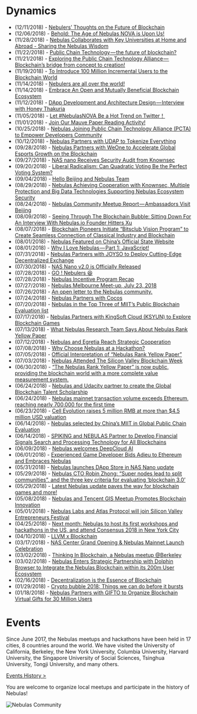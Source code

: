 # Dynamics
- (12/11/2018) - [Nebulers’ Thoughts on the Future of Blockchain](https://medium.com/nebulasio/in-blockchain-we-trust-ade18da5c34b)
- (12/06/2018) - [Behold: The Age of Nebulas NOVA is Upon Us!](https://medium.com/nebulasio/behold-the-age-of-nebulas-nova-is-upon-us-2d425661425b)
- (11/28/2018) - [Nebulas Collaborates with Key Universities at Home and Abroad - Sharing the Nebulas Wisdom](https://medium.com/nebulasio/sharing-the-nebulas-wisdom-d8658c38502d)
- (11/22/2018) - [Public Chain Technology — the future of blockchain?](https://medium.com/nebulasio/public-chain-technology-the-future-of-blockchain-997a0a5fc5f9)
- (11/21/2018) - [Exploring the Public Chain Technology Alliance — Blockchain’s bridge from concept to creation!](https://medium.com/nebulasio/exploring-the-public-chain-technology-alliance-blockchains-bridge-from-concept-to-creation-2614fd86800)
- (11/19/2018) - [To Introduce 100 Million Incremental Users to the Blockchain World](https://medium.com/nebulasio/set-a-small-goal-first-to-introduce-100-million-incremental-users-to-the-blockchain-world-f6bb6114dfed)
- (11/14/2018) - [Nebulers are all over the world!](https://medium.com/nebulasio/nebulers-are-all-over-the-world-9aea249c1416)
- (11/14/2018) - [Embrace An Open and Mutually Beneficial Blockchain Ecosystem](https://medium.com/nebulasio/embrace-an-open-and-win-win-blockchain-ecosystem-99ac10a7a662)
- (11/12/2018) - [DApp Development and Architecture Design — Interview with Honey Thakuria](https://medium.com/nebulasio/dapp-development-and-architecture-design-interview-with-honey-thakuria-abf0fab0c19f)
- (11/05/2018) - [Let #NebulasNOVA Be a Hot Trend on Twitter！](https://medium.com/nebulasio/let-nebulasnova-be-a-hot-trend-on-twitter-e1f6cca28015)
- (11/01/2018) - [Join Our Mauve Paper Reading Activity!](https://medium.com/nebulasio/join-our-mauve-paper-reading-activity-16b73f91f789)
- (10/25/2018) - [Nebulas Joining Public Chain Technology Alliance (PCTA) to Empower Developers Community](https://medium.com/nebulasio/nebulas-joining-public-chain-technology-alliance-pcta-to-empower-developers-community-fbb50c170782)
- (10/12/2018) - [Nebulas Partners with UDAP to Tokenize Everything](https://medium.com/nebulasio/nebulas-partners-with-udap-to-tokenize-everything-455b0600be57)
- (09/28/2018) - [Nebulas Partners with WeOne to Accelerate Global Esports Growth on the Blockchain](https://medium.com/nebulasio/nebulas-partners-with-weone-to-accelerate-global-esports-growth-on-the-blockchain-f5e51ce2279d)
- (09/27/2018) - [NAS nano Receives Security Audit from Knownsec](https://medium.com/nebulasio/nas-nano-receives-security-audit-from-knownsec-91d34cd35f55)
- (09/20/2018) - [Liberal Radicalism: Can Quadratic Voting Be the Perfect Voting System?](https://medium.com/nebulasio/liberal-radicalism-can-quadratic-voting-be-the-perfect-voting-system-e958408567b2)
- (09/04/2018) - [Hello Beijing and Nebulas Team](https://medium.com/nebulasio/hello-beijing-and-nebulas-team-64ab9724650c)
- (08/29/2018) - [Nebulas Achieving Cooperation with Knownsec, Multiple Protection and Big Data Technologies Supporting Nebulas Ecosystem Security](https://medium.com/nebulasio/nebulas-achieving-cooperation-with-knownsec-multiple-protection-and-big-data-technologies-b1b9b7f81bc)
- (08/24/2018) - [Nebulas Community Meetup Report — Ambassadors Visit Beijing](https://medium.com/nebulasio/nebulas-community-meetup-has-been-completed-well-fe899bb5fded)
- (08/09/2018) - [Seeing Through The Blockchain Bubble: Sitting Down For An Interview With Nebulas.io Founder Hitters Xu](https://medium.com/nebulasio/seeing-through-the-blockchain-bubble-sitting-down-for-an-interview-with-nebulas-io-8e99ccb3b69f)
- (08/07/2018) - [Blockchain Pioneers Initiate “Bitsclub Vision Program” to Create Seamless Connection of Classical Industry and Blockchain](https://medium.com/nebulasio/blockchain-pioneers-initiate-bitsclub-vision-program-to-create-seamless-connection-of-classical-b5c10bf6fabb)
- (08/01/2018) - [Nebulas Featured on China’s Official State Website](https://medium.com/nebulasio/nebulas-featured-on-chinas-official-state-website-92f2b81f196c)
- (08/01/2018) - [Why I Love Nebulas — Part 1: JavaScript!](https://medium.com/nebulasio/why-i-love-nebulas-part-1-javascript-d352f7726e53)
- (07/31/2018) - [Nebulas Partners with JOYSO to Deploy Cutting-Edge Decentralized Exchange](https://medium.com/nebulasio/nebulas-partners-with-joyso-to-deploy-cutting-edge-decentralized-exchange-88ed0698175d)
- (07/30/2018) - [NAS Nano v2.0 is Officially Released](https://medium.com/nebulasio/nas-nano-v2-0-is-officially-released-6bd5e98e79a8)
- (07/28/2018) - [GO ! Nebulers 😆](https://medium.com/nebulasio/go-nebulers-b45d019e5fe1)
- (07/28/2018) - [Nebulas Incentive Program Recap](https://medium.com/nebulasio/nebulas-incentive-program-recap-fb37dfcc0734)
- (07/27/2018) - [Nebulas Melbourne Meet-up, July 23, 2018](https://medium.com/nebulasio/nebulas-melbourne-meet-up-july-23-2018-cf179174b9da)
- (07/26/2018) - [An open letter to the Nebulas community.](https://medium.com/nebulasio/an-open-letter-to-the-nebulas-community-b1c82464f0b3)
- (07/24/2018) - [Nebulas Partners with Cocos](https://medium.com/nebulasio/nebulas-partners-with-cocos-d5067ded40fa)
- (07/20/2018) - [Nebulas in the Top Three of MIIT’s Public Blockchain Evaluation list](https://medium.com/nebulasio/nebulas-in-the-top-three-of-miits-public-blockchain-evaluation-list-efd29e335268)
- (07/17/2018) - [Nebulas Partners with KingSoft Cloud (KSYUN) to Explore Blockchain Games](https://medium.com/nebulasio/nebulas-partners-with-kingsoft-cloud-ksyun-to-explore-blockchain-games-92b11b5137f2)
- (07/13/2018) - [What Nebulas Research Team Says About Nebulas Rank Yellow Paper](https://medium.com/nebulasio/what-nebulas-research-team-says-about-nebulas-rank-yellow-paper-68beceaced62)
- (07/12/2018) - [Nebulas and Egretia Reach Strategic Cooperation](https://medium.com/nebulasio/nebulas-and-egretia-reach-strategic-cooperation-64937784814f)
- (07/08/2018) - [Why Choose Nebulas at a Hackathon?](https://medium.com/nebulasio/why-choose-nebulas-at-a-hackathon-562ab8065a30)
- (07/05/2018) - [Official Interpretation of “Nebulas Rank Yellow Paper”](https://medium.com/nebulasio/official-interpretation-of-nebulas-rank-yellow-paper-dd18293cd9a9)
- (07/03/2018) - [Nebulas Attended The Silicon Valley Blockchain Week](https://medium.com/nebulasio/nebulas-attended-the-silicon-valley-blockchain-week-313066d384d4)
- (06/30/2018) - [“The Nebulas Rank Yellow Paper” is now public, providing the blockchain world with a more complete value measurement system.](https://medium.com/nebulasio/the-nebulas-rank-yellow-paper-is-now-public-providing-the-blockchain-world-with-a-more-complete-b40ee61b0b45)
- (06/24/2018) - [Nebulas and Udacity partner to create the Global Blockchain Talent Scholarship](https://medium.com/nebulasio/nebulas-and-udacity-partner-to-create-the-global-blockchain-talent-scholarship-1ac652ec16f9)
- (06/24/2018) - [Nebulas mainnet transaction volume exceeds Ethereum, reaching nearly 700,000 for the first time](https://medium.com/nebulasio/nebulas-mainnet-transaction-volume-exceeds-ethereum-reaching-nearly-700-000-for-the-first-time-6128bda020b8)
- (06/23/2018) - [Cell Evolution raises 5 million RMB at more than $4.5 million USD valuation](https://medium.com/nebulasio/cell-evolution-raises-5-million-rmb-at-more-than-4-5-million-usd-valuation-1f034ba963ee)
- (06/14/2018) - [Nebulas selected by China’s MIIT in Global Public Chain Evaluation](https://medium.com/nebulasio/nebulas-selected-by-chinas-miit-in-global-public-chain-evaluation-1f1b3927bec8)
- (06/14/2018) - [SPIKING and NEBULAS Partner to Develop Financial Signals Search and Processing Technology for All Blockchains](https://medium.com/nebulasio/spiking-and-nebulas-partner-to-develop-financial-signals-search-and-processing-technology-for-all-b0fdf60d9910)
- (06/09/2018) - [Nebulas welcomes DeepCloud AI](https://medium.com/nebulasio/nebulas-welcomes-deepcloud-ai-c55781b1b470)
- (06/01/2018) - [Experienced Game Developer Bids Adieu to Ethereum and Embraces Nebulas](https://medium.com/nebulasio/mobile-games-big-say-goodbye-to-ethereum-turning-funs-of-nebulas-68f3b7455b53)
- (05/31/2018) - [Nebulas launches DApp Store in NAS Nano update](https://medium.com/nebulasio/nebulas-launches-dapp-store-in-nas-nano-update-b3d2e26d4943)
- (05/29/2018) - [Nebulas CTO Robin Zhong: “Super nodes lead to split communities”, and the three key criteria for evaluating ‘blockchain 3.0’](https://medium.com/nebulasio/nebulas-cto-robin-zhong-super-nodes-lead-to-community-splits-and-three-criteria-for-evaluating-c87a182dff27)
- (05/29/2018) - [Latest Nebulas update paves the way for blockchain games and more!](https://medium.com/nebulasio/latest-nebulas-update-paves-the-way-for-blockchain-games-and-more-e678d9a1715a)
- (05/08/2018) - [Nebulas and Tencent GIS Meetup Promotes Blockchain Innovation](https://medium.com/nebulasio/nebulas-and-tencent-gis-meetup-promotes-innovation-in-blockchain-2c2e642c3968)
- (05/01/2018) - [Nebulas Labs and Atlas Protocol will join Silicon Valley Entrepreneurs Festival](https://medium.com/nebulasio/nebulas-labs-and-atlas-protocol-will-join-silicon-valley-entrepreneurs-festival-6641f4b62100)
- (04/25/2018) - [Next month: Nebulas to host its first workshops and hackathons in the US, and attend Consensus 2018 in New York City](https://medium.com/nebulasio/next-month-nebulas-to-host-its-first-workshops-and-hackathons-in-the-us-and-attend-consensus-2018-d131025994dd)
- (04/10/2018) - [LLVM x Blockchain](https://medium.com/nebulasio/llvm-x-blockchains-4a5d6d6ecffc)
- (03/17/2018) - [NAS Center Grand Opening & Nebulas Mainnet Launch Celebration](https://medium.com/nebulasio/nebulas-sf-hq-grand-opening-mainnet-launch-celebration-a9d0027763a5)
- (03/02/2018) - [Thinking In Blockchain, a Nebulas meetup @Berkeley](https://medium.com/nebulasio/thinking-in-blockchain-a-berkeley-meetup-4406a432454f)
- (03/02/2018) - [Nebulas Enters Strategic Partnership with Dolphin Browser to Integrate the Nebulas Blockchain within its 200m User Ecosystem](https://medium.com/nebulasio/nebulas-enters-strategic-partnership-with-dolphin-browser-eb03d046eaa8)
- (02/16/2018) - [Decentralization is the Essence of Blockchain](https://medium.com/nebulasio/decentralization-is-the-essence-of-blockchain-ccc9e7ba839c)
- (01/29/2018) - [Crypto bubble 2018: Things we can do before it bursts](https://medium.com/nebulasio/crypto-bubble-2018-things-we-can-do-before-it-bursts-3a0d86fcd117)
- (01/18/2018) - [Nebulas Partners with GIFTO to Organize Blockchain Virtual Gifts for 30 Million Users](https://medium.com/nebulasio/nebulas-partners-with-gifto-to-organize-blockchain-virtual-gifts-for-30-million-users-645ecb02b546)


# Events

Since June 2017, the Nebulas meetups and hackathons have been held in 17 cities, 8 countries around the world. We have visited the University of California, Berkeley, the New York University, Columbia University, Harvard University, the Singapore University of Social Sciences, Tsinghua University, Tongji University, and many others.

[Events History >](https://medium.com/nebulasio/nebulas-events-7a8674690d77)

You are welcome to organize local meetups and participate in the history of Nebulas!

![Nebulas Community](https://nebulas.io/assets/images/community/events.jpg)
